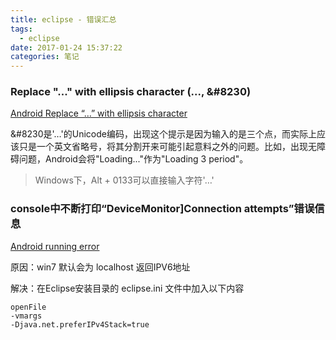 ```yaml
---
title: eclipse - 错误汇总
tags:
  - eclipse
date: 2017-01-24 15:37:22
categories: 笔记
---
```


### Replace "..." with ellipsis character (..., &#8230)

[Android Replace “…” with ellipsis character](http://stackoverflow.com/questions/8536375/android-replace-with-ellipsis-character)

&#8230是'…'的Unicode编码，出现这个提示是因为输入的是三个点，而实际上应该只是一个英文省略号，将其分割开来可能引起意料之外的问题。比如，出现无障碍问题，Android会将"Loading..."作为"Loading 3 period"。

> Windows下，Alt + 0133可以直接输入字符'…'



### console中不断打印“DeviceMonitor]Connection attempts”错误信息

[Android running error](http://stackoverflow.com/questions/10898398/android-running-error)

原因：win7 默认会为 localhost 返回IPV6地址

解决：在Eclipse安装目录的 eclipse.ini 文件中加入以下内容

```
openFile
-vmargs
-Djava.net.preferIPv4Stack=true
```

